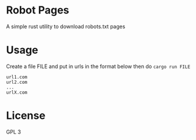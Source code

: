 # Robot Pages
A simple rust utility to download robots.txt pages
# Usage
Create a file FILE and put in urls in the format below then do `cargo run FILE`
```
url1.com
url2.com
...
urlX.com
```
# License
GPL 3
